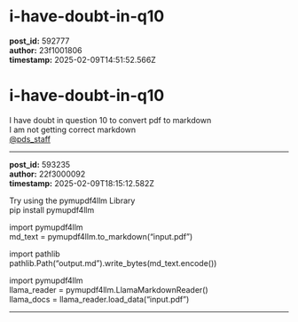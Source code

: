# i-have-doubt-in-q10

**post_id:** 592777  
**author:** 23f1001806  
**timestamp:** 2025-02-09T14:51:52.566Z

# i-have-doubt-in-q10

I have doubt in question 10 to convert pdf to markdown  
I am not getting correct markdown  
[@pds\_staff](/u/pds_staff)

---

**post_id:** 593235  
**author:** 22f3000092  
**timestamp:** 2025-02-09T18:15:12.582Z

Try using the pymupdf4llm Library  
pip install pymupdf4llm

import pymupdf4llm  
md\_text = pymupdf4llm.to\_markdown(“input.pdf”)

import pathlib  
pathlib.Path(“output.md”).write\_bytes(md\_text.encode())

import pymupdf4llm  
llama\_reader = pymupdf4llm.LlamaMarkdownReader()  
llama\_docs = llama\_reader.load\_data(“input.pdf”)

---

